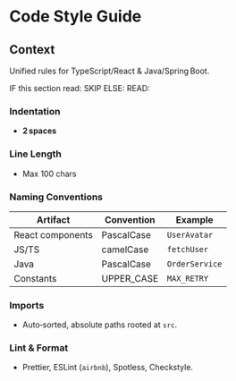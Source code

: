 # Code Style Guide

## Context
Unified rules for TypeScript/React & Java/Spring Boot.

<conditional-block context-check="general-formatting">
IF this section read:
  SKIP
ELSE:
  READ:

### Indentation
- **2 spaces**

### Line Length
- Max 100 chars

### Naming Conventions
| Artifact | Convention | Example |
|----------|------------|---------|
| React components | PascalCase | `UserAvatar` |
| JS/TS | camelCase | `fetchUser` |
| Java | PascalCase | `OrderService` |
| Constants | UPPER_CASE | `MAX_RETRY` |

### Imports
- Auto‑sorted, absolute paths rooted at `src`.

### Lint & Format
- Prettier, ESLint (`airbnb`), Spotless, Checkstyle.

</conditional-block>
